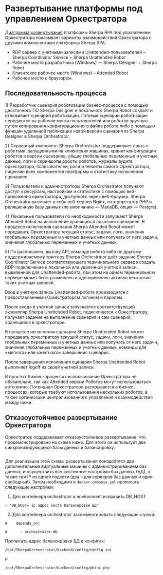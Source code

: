 # Развертывание платформы под управлением Оркестратора

[Диаграмма развертывания](../../sherpa-rpa/diagramma-razvertyvaniya-sherpa-rpa/) платформы Sherpa RPA под управлением Оркестратора показывает варианты взаимодействия Оркестратора с другими компонентами платформы Sherpa RPA:

* RDP сервер с учетными записями Unattended-пользователей – Sherpa Coordinator Service + Sherpa Unattended Robot
* Рабочее место разработчика (Windows) — Sherpa Designer + Sherpa Robot
* Клиентское рабочее место (Windows) – Attended Robot
* Рабочее место с браузером.

## **Последовательность процесса**

1\) Разработчик сценария роботизации бизнес-процесса с помощью десктопного ПО Sherpa Designer и локального Sherpa Robot создаёт и отлаживает сценарий роботизации. Готовые сценарии роботизации передаются на рабочие места пользователей или роботов вручную путём копирования конфигурационного файла робота либо с помощью функции удаленной публикации новой версии сценария из Sherpa Designer в Sherpa Orchestrator.

2\) Серверный компонент Sherpa Orchestrator поддерживает связь с роботами, запущенными на клиентских машинах, хранит конфигурации роботов и версии сценариев, общие глобальные переменные и учетные данные, логи и скриншоты работы роботов, журналы аудита оркестратора, пользователей, роли и тенанты самого Оркестратора, лицензии всех компонентов платформы и статистику исполнения сценариев.

3\) Пользователи и администраторы Sherpa Orchestrator получают доступ к ресурсам, настройкам и статистике с помощью веб-приложения оркестратора, доступного через веб-браузер. Sherpa Orchestrator включает в себя веб-сервер Nginx, интерпретатор PHP и реляционную базу данных (по умолчанию — MariaDB, опция — Postgre).

4\) Локальные пользователи по необходимости запускают Sherpa Attended Robot на исполнение хранящихся локально сценариев. В процессе исполнения сценария Sherpa Attended Robot может передавать Оркестратору текущий статус, задачи, логи, значения глобальных переменных и учетных данных или получать от него задачи, значения глобальных переменных и учетных данных.

5\) По расписанию, вызову API, команде робота либо по другому поддерживаемому триггеру Sherpa Orchestrator даёт задание Sherpa Coordinator Service соответствующего терминального сервера создать RDP-подключение к локальной или удаленной учетной записи, выделенной для Unattended-робота, при этом на одном терминальном сервере может быть размещено и одновременно активно несколько таких учетных записей.

Вход в учётную запись Unattended-робота производится с предоставленными Оркестратором логином и паролем.

После входа в учетной записи запускается соответствующий экземпляр Sherpa Unattended Robot, подключается к Оркестратору, получает задание на выполнение сценария и сам сценарий, хранящийся в оркестраторе.

В процессе исполнения сценария Sherpa Unattended Robot может передавать оркестратору текущий статус, задачи, логи, значения глобальных переменных и учетных данных или получать от него задачи, значения глобальных переменных и учетных данных, команды для «мягкого» или «жесткого» завершения сценария.

После завершения исполнения сценария Sherpa Unattended Robot выполняет logoff из своей учетной записи.

В простых бизнес-процессах использование Оркестратора не обязательно, так как Attended версии Роботов могут использоваться автономно. Потенциал Оркестратора раскрывается в бизнес-процессах, которые требуют использования нескольких роботов, а также организации централизованного управления и взаимодействия между ними.

## **Отказоустойчивое развертывание Оркестратора**

Оркестратор поддерживает отказоустойчивое развертывание, что продемонстрировано на схеме ниже. Для этого он использует две синхронизирующиеся базы данных и балансировку. &#x20;

<figure><img src="https://lh7-rt.googleusercontent.com/docsz/AD_4nXfq-RqhBZYI6vhD-0LWcD2FDL2mYyC0bDLzYPNGGVQtQnGEtLuSTVHp159VYEkH1PeANIIdx_W59uAuPwdB1D34RcQD6fu03HuG6LgJa9nW4AyGaxsrpcNJctDDx7wgsAzqnRruV-S3JpIGdD-nAseUJ9Q?key=o3vhWvY1mrn1hFPgJMEISQ" alt=""><figcaption></figcaption></figure>

Для реализации этой схемы развертывания понадобятся две дополнительные виртуальные машины с администрированием баз данных, и осуществить все системные настройки баз данных (БД), а также три IP из одной подсети (два – для серверов баз данных и один свободный). Затем необходимо в `docker-compose.yml`  прописать следующие настройки:

1. Для контейнера orchestrator в environment исправить DB\_HOST

&#x20;     `- "DB_HOST= ip адрес хоста балансировки БД"`

2. Для контейнера orchestrator закомментировать следующие строки:&#x20;

`#    depends_on:`

`#      - orchestrator-db`

Прописать адрес балансировки БД в конфигах:

&#x20;`/opt/SherpaOrchestrator/backend/config/config.ini`

и

&#x20;`/opt/SherpaOrchestrator/backend/config/phinx.php`
